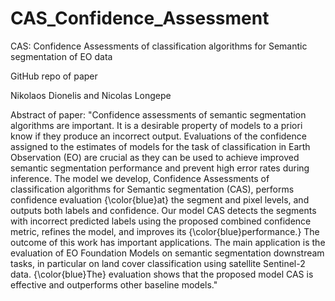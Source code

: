 # CAS_Confidence_Assessment
CAS: Confidence Assessments of classification algorithms for Semantic segmentation of EO data

GitHub repo of paper

Nikolaos Dionelis and Nicolas Longepe

Abstract of paper:
"Confidence assessments of semantic segmentation algorithms are important. It is a desirable property of models to a priori know if they produce an incorrect output. Evaluations of the confidence assigned to the estimates of models for the task of classification in Earth Observation (EO) are crucial as they can be used to achieve improved semantic segmentation performance and prevent high error rates during inference. The model we develop, Confidence Assessments of classification algorithms for Semantic segmentation (CAS), performs confidence evaluation {\color{blue}at} the segment and pixel levels, and outputs both labels and confidence. Our model CAS detects the segments with incorrect predicted labels using the proposed combined confidence metric, refines the model, and improves its {\color{blue}performance.} The outcome of this work has important applications. The main application is the evaluation of EO Foundation Models on semantic segmentation downstream tasks, in particular on land cover classification using satellite Sentinel-2 data. {\color{blue}The} evaluation shows that the proposed model CAS is effective and outperforms other baseline models."

